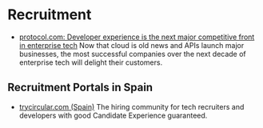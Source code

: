 # Recruitment
- [protocol.com: Developer experience is the next major competitive front in enterprise tech](https://www.protocol.com/caavo-remote-senior-living-facilities) Now that cloud is old news and APIs launch major businesses, the most successful companies over the next decade of enterprise tech will delight their customers.

## Recruitment Portals in Spain
- [trycircular.com (Spain)](https://trycircular.com) The hiring community for tech recruiters and developers with good Candidate Experience guaranteed.